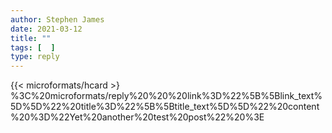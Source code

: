 ```yaml
---
author: Stephen James
date: 2021-03-12
title: ""
tags: [  ]
type: reply
---
```

<div class="h-entry">
  		{{< microformats/hcard >}
%3C%20microformats/reply%20%20%20link%3D%22%5B%5Blink_text%5D%5D%22%20title%3D%22%5B%5Btitle_text%5D%5D%22%20content%20%3D%22Yet%20another%20test%20post%22%20%3E
 	  <time class="dt-published" datetime="2021-03-12T21:38:34"></time>
	</a>
</p>
</div>